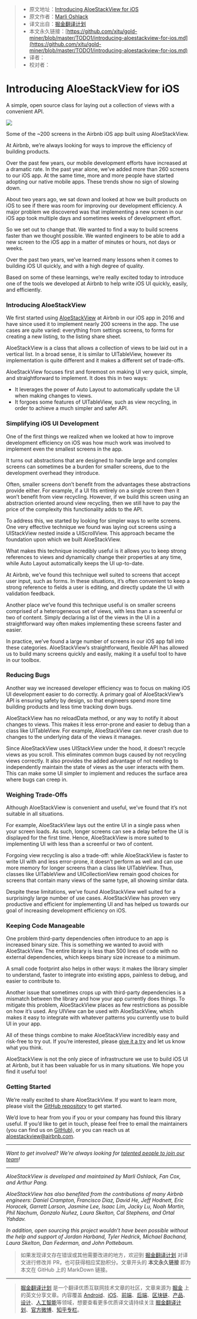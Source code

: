 > * 原文地址：[Introducing AloeStackView for iOS](https://medium.com/airbnb-engineering/introducing-aloestackview-for-ios-a676d253c6ba)
> * 原文作者：[Marli Oshlack](https://medium.com/@marli.oshlack?source=post_header_lockup)
> * 译文出自：[掘金翻译计划](https://github.com/xitu/gold-miner)
> * 本文永久链接：[https://github.com/xitu/gold-miner/blob/master/TODO1/introducing-aloestackview-for-ios.md](https://github.com/xitu/gold-miner/blob/master/TODO1/introducing-aloestackview-for-ios.md)
> * 译者：
> * 校对者：

# Introducing AloeStackView for iOS

A simple, open source class for laying out a collection of views with a convenient API.

![](https://cdn-images-1.medium.com/max/1000/1*vSbYW1xdhd0x9gXKJZDvYA.png)

Some of the ~200 screens in the Airbnb iOS app built using AloeStackView.

At Airbnb, we’re always looking for ways to improve the efficiency of building products.

Over the past few years, our mobile development efforts have increased at a dramatic rate. In the past year alone, we’ve added more than 260 screens to our iOS app. At the same time, more and more people have started adopting our native mobile apps. These trends show no sign of slowing down.

About two years ago, we sat down and looked at how we built products on iOS to see if there was room for improving our development efficiency. A major problem we discovered was that implementing a new screen in our iOS app took multiple days and sometimes weeks of development effort.

So we set out to change that. We wanted to find a way to build screens faster than we thought possible. We wanted engineers to be able to add a new screen to the iOS app in a matter of minutes or hours, not days or weeks.

Over the past two years, we’ve learned many lessons when it comes to building iOS UI quickly, and with a high degree of quality.

Based on some of these learnings, we’re really excited today to introduce one of the tools we developed at Airbnb to help write iOS UI quickly, easily, and efficiently.

### Introducing AloeStackView

We first started using [AloeStackView](https://github.com/airbnb/AloeStackView) at Airbnb in our iOS app in 2016 and have since used it to implement nearly 200 screens in the app. The use cases are quite varied: everything from settings screens, to forms for creating a new listing, to the listing share sheet.

AloeStackView is a class that allows a collection of views to be laid out in a vertical list. In a broad sense, it is similar to UITableView, however its implementation is quite different and it makes a different set of trade-offs.

AloeStackView focuses first and foremost on making UI very quick, simple, and straightforward to implement. It does this in two ways:

*   It leverages the power of Auto Layout to automatically update the UI when making changes to views.
*   It forgoes some features of UITableView, such as view recycling, in order to achieve a much simpler and safer API.

### Simplifying iOS UI Development

One of the first things we realized when we looked at how to improve development efficiency on iOS was how much work was involved to implement even the smallest screens in the app.

It turns out abstractions that are designed to handle large and complex screens can sometimes be a burden for smaller screens, due to the development overhead they introduce.

Often, smaller screens don’t benefit from the advantages these abstractions provide either. For example, if a UI fits entirely on a single screen then it won’t benefit from view recycling. However, if we build this screen using an abstraction oriented around view recycling, then we still have to pay the price of the complexity this functionality adds to the API.

To address this, we started by looking for simpler ways to write screens. One very effective technique we found was laying out screens using a UIStackView nested inside a UIScrollView. This approach became the foundation upon which we built AloeStackView.

What makes this technique incredibly useful is it allows you to keep strong references to views and dynamically change their properties at any time, while Auto Layout automatically keeps the UI up-to-date.

At Airbnb, we’ve found this technique well suited to screens that accept user input, such as forms. In these situations, it’s often convenient to keep a strong reference to fields a user is editing, and directly update the UI with validation feedback.

Another place we’ve found this technique useful is on smaller screens comprised of a heterogeneous set of views, with less than a screenful or two of content. Simply declaring a list of the views in the UI in a straightforward way often makes implementing these screens faster and easier.

In practice, we’ve found a large number of screens in our iOS app fall into these categories. AloeStackView’s straightforward, flexible API has allowed us to build many screens quickly and easily, making it a useful tool to have in our toolbox.

### Reducing Bugs

Another way we increased developer efficiency was to focus on making iOS UI development easier to do correctly. A primary goal of AloeStackView’s API is ensuring safety by design, so that engineers spend more time building products and less time tracking down bugs.

AloeStackView has no reloadData method, or any way to notify it about changes to views. This makes it less error-prone and easier to debug than a class like UITableView. For example, AloeStackView can never crash due to changes to the underlying data of the views it manages.

Since AloeStackView uses UIStackView under the hood, it doesn’t recycle views as you scroll. This eliminates common bugs caused by not recycling views correctly. It also provides the added advantage of not needing to independently maintain the state of views as the user interacts with them. This can make some UI simpler to implement and reduces the surface area where bugs can creep in.

### Weighing Trade-Offs

Although AloeStackView is convenient and useful, we’ve found that it’s not suitable in all situations.

For example, AloeStackView lays out the entire UI in a single pass when your screen loads. As such, longer screens can see a delay before the UI is displayed for the first time. Hence, AloeStackView is more suited to implementing UI with less than a screenful or two of content.

Forgoing view recycling is also a trade-off: while AloeStackView is faster to write UI with and less error-prone, it doesn’t perform as well and can use more memory for longer screens than a class like UITableView. Thus, classes like UITableView and UICollectionView remain good choices for screens that contain many views of the same type, all showing similar data.

Despite these limitations, we’ve found AloeStackView well suited for a surprisingly large number of use cases. AloeStackView has proven very productive and efficient for implementing UI and has helped us towards our goal of increasing development efficiency on iOS.

### Keeping Code Manageable

One problem third-party dependencies often introduce to an app is increased binary size. This is something we wanted to avoid with AloeStackView. The entire library is less than 500 lines of code with no external dependencies, which keeps binary size increase to a minimum.

A small code footprint also helps in other ways: it makes the library simpler to understand, faster to integrate into existing apps, painless to debug, and easier to contribute to.

Another issue that sometimes crops up with third-party dependencies is a mismatch between the library and how your app currently does things. To mitigate this problem, AloeStackView places as few restrictions as possible on how it’s used. Any UIView can be used with AloeStackView, which makes it easy to integrate with whatever patterns you currently use to build UI in your app.

All of these things combine to make AloeStackView incredibly easy and risk-free to try out. If you’re interested, please [give it a try](https://github.com/airbnb/AloeStackView) and let us know what you think.

AloeStackView is not the only piece of infrastructure we use to build iOS UI at Airbnb, but it has been valuable for us in many situations. We hope you find it useful too!

### Getting Started

We’re really excited to share AloeStackView. If you want to learn more, please visit the [GitHub repository](https://github.com/airbnb/AloeStackView) to get started.

We’d love to hear from you if you or your company has found this library useful. If you’d like to get in touch, please feel free to email the maintainers (you can find us on [GitHub](https://github.com/airbnb/AloeStackView#maintainers)), or you can reach us at [aloestackview@airbnb.com](mailto:aloestackview@airbnb.com).

* * *

_Want to get involved? We’re always looking for_ [_talented people to join our team_](https://www.airbnb.com/careers)_!_

* * *

_AloeStackView is developed and maintained by Marli Oshlack, Fan Cox, and Arthur Pang._

_AloeStackView has also benefited from the contributions of many Airbnb engineers: Daniel Crampton, Francisco Diaz, David He, Jeff Hodnett, Eric Horacek, Garrett Larson, Jasmine Lee, Isaac Lim, Jacky Lu, Noah Martin, Phil Nachum, Gonzalo Nuñez, Laura Skelton, Cal Stephens, and Ortal Yahdav._

_In addition, open sourcing this project wouldn’t have been possible without the help and support of Jordan Harband, Tyler Hedrick, Michael Bachand, Laura Skelton, Dan Federman, and John Pottebaum._

> 如果发现译文存在错误或其他需要改进的地方，欢迎到 [掘金翻译计划](https://github.com/xitu/gold-miner) 对译文进行修改并 PR，也可获得相应奖励积分。文章开头的 **本文永久链接** 即为本文在 GitHub 上的 MarkDown 链接。


---

> [掘金翻译计划](https://github.com/xitu/gold-miner) 是一个翻译优质互联网技术文章的社区，文章来源为 [掘金](https://juejin.im) 上的英文分享文章。内容覆盖 [Android](https://github.com/xitu/gold-miner#android)、[iOS](https://github.com/xitu/gold-miner#ios)、[前端](https://github.com/xitu/gold-miner#前端)、[后端](https://github.com/xitu/gold-miner#后端)、[区块链](https://github.com/xitu/gold-miner#区块链)、[产品](https://github.com/xitu/gold-miner#产品)、[设计](https://github.com/xitu/gold-miner#设计)、[人工智能](https://github.com/xitu/gold-miner#人工智能)等领域，想要查看更多优质译文请持续关注 [掘金翻译计划](https://github.com/xitu/gold-miner)、[官方微博](http://weibo.com/juejinfanyi)、[知乎专栏](https://zhuanlan.zhihu.com/juejinfanyi)。
